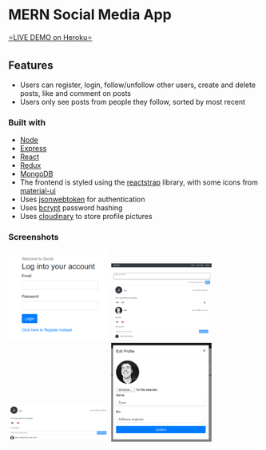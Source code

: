 # MERN Social Media App

[:star:LIVE DEMO on Heroku:star:](https://historic-kings-canyon-01988.herokuapp.com)

## Features

- Users can register, login, follow/unfollow other users, create and delete posts, like and comment on posts
- Users only see posts from people they follow, sorted by most recent

### Built with

- [Node](https://nodejs.org/en/)
- [Express](https://expressjs.com/)
- [React](https://reactjs.org/)
- [Redux](https://redux.js.org/)
- [MongoDB](https://www.mongodb.com/)
- The frontend is styled using the [reactstrap](https://reactstrap.github.io/) library, with some icons from [material-ui](https://material-ui.com/)
- Uses [jsonwebtoken](https://github.com/auth0/node-jsonwebtoken) for authentication
- Uses [bcrypt](https://github.com/dcodeIO/bcrypt.js/) password hashing
- Uses [cloudinary](https://github.com/cloudinary/cloudinary_npm) to store profile pictures

### Screenshots

<img src="https://github.com/ewantindale/mern-social-media/blob/master/screenshots/login.png" alt="alt text" width="40%" height="40%">
<img src="https://github.com/ewantindale/mern-social-media/blob/master/screenshots/feed.png" alt="alt text" width="40%" height="40%">
<img src="https://github.com/ewantindale/mern-social-media/blob/master/screenshots/likeAndComment.png" alt="alt text" width="40%" height="40%">
<img src="https://github.com/ewantindale/mern-social-media/blob/master/screenshots/editProfileModal.png" alt="alt text" width="40%" height="40%">
